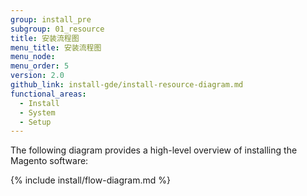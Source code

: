 ```yaml
---
group: install_pre
subgroup: 01_resource
title: 安装流程图
menu_title: 安装流程图
menu_node:
menu_order: 5
version: 2.0
github_link: install-gde/install-resource-diagram.md
functional_areas:
  - Install
  - System
  - Setup
---
```


The following diagram provides a high-level overview of installing the Magento software:

{% include install/flow-diagram.md %}


